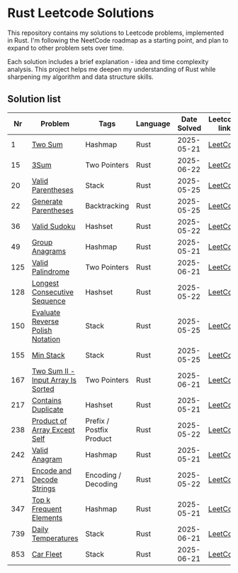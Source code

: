 # Rust Leetcode Solutions

This repository contains my solutions to Leetcode problems, implemented in Rust. I'm following the NeetCode roadmap as a starting point, and plan to expand to other problem sets over time.

Each solution includes a brief explanation - idea and time complexity analysis. This project helps me deepen my understanding of Rust while sharpening my algorithm and data structure skills.

## Solution list

| Nr  | Problem                                                                         | Tags                     | Language | Date Solved | Leetcode link                                                               | Done |
| --- | ------------------------------------------------------------------------------- | ------------------------ | -------- | ----------- | --------------------------------------------------------------------------- | ---- |
| 1   | [Two Sum](./001-two-sum.md)                                                     | Hashmap                  | Rust     | 2025-05-21  | [LeetCode](https://leetcode.com/problems/two-sum/)                          | ✅    |
| 15  | [3Sum](./015-3sum.md)                                                           | Two Pointers             | Rust     | 2025-06-22  | [LeetCode](https://leetcode.com/problems/3sum/)                             | ✅    |
| 20  | [Valid Parentheses](./020-valid-parentheses.md)                                 | Stack                    | Rust     | 2025-05-25  | [LeetCode](https://leetcode.com/problems/valid-parentheses/)                | ✅    |
| 22  | [Generate Parentheses](./022-generate-parentheses.md)                           | Backtracking             | Rust     | 2025-05-25  | [LeetCode](https://leetcode.com/problems/generate-parentheses/)             | ✅    |
| 36  | [Valid Sudoku](./036-valid-sudoku.md)                                           | Hashset                  | Rust     | 2025-05-22  | [LeetCode](https://leetcode.com/problems/valid-sudoku/)                     | ✅    |
| 49  | [Group Anagrams](./049-group-anagrams.md)                                       | Hashmap                  | Rust     | 2025-05-21  | [LeetCode](https://leetcode.com/problems/group-anagrams/)                   | ✅    |
| 125 | [Valid Palindrome](./125-valid-palindrome.md)                                   | Two Pointers             | Rust     | 2025-06-21  | [LeetCode](https://leetcode.com/problems/valid-palindrome/)                 | ✅    |
| 128 | [Longest Consecutive Sequence](./128-longest-consecutive-sequence.md)           | Hashset                  | Rust     | 2025-05-22  | [LeetCode](https://leetcode.com/problems/longest-consecutive-sequence/)     | ✅    |
| 150 | [Evaluate Reverse Polish Notation](./150-evaluate-reverse-polish-notation.md)   | Stack                    | Rust     | 2025-05-25  | [LeetCode](https://leetcode.com/problems/evaluate-reverse-polish-notation/) | ✅    |
| 155 | [Min Stack](./155-min-stack.md)                                                 | Stack                    | Rust     | 2025-05-25  | [LeetCode](https://leetcode.com/problems/min-stack/)                        | ✅    |
| 167 | [Two Sum II - Input Array Is Sorted](./167-two-sum-ii-input-array-is-sorted.md) | Two Pointers             | Rust     | 2025-06-21  | [LeetCode](https://leetcode.com/problems/two-sum-ii-input-array-is-sorted/) | ✅    |
| 217 | [Contains Duplicate](./217-contains-duplicate.md)                               | Hashset                  | Rust     | 2025-05-21  | [LeetCode](https://leetcode.com/problems/contains-duplicate/)               | ✅    |
| 238 | [Product of Array Except Self](./238-product-of-array-except-self.md)           | Prefix / Postfix Product | Rust     | 2025-05-22  | [LeetCode](https://leetcode.com/problems/product-of-array-except-self/)     | ✅    |
| 242 | [Valid Anagram](./242-valid-anagram.md)                                         | Hashmap                  | Rust     | 2025-05-21  | [LeetCode](https://leetcode.com/problems/valid-anagram/)                    | ✅    |
| 271 | [Encode and Decode Strings](./271-encode-and-decode-strings.md)                 | Encoding / Decoding      | Rust     | 2025-05-22  | [LeetCode](https://leetcode.com/problems/encode-and-decode-strings/)        | ✅    |
| 347 | [Top k Frequent Elements](./347-top-k-frequent-elements.md)                     | Hashmap                  | Rust     | 2025-05-21  | [LeetCode](https://leetcode.com/problems/top-k-frequent-elements/)          | ✅    |
| 739 | [Daily Temperatures](./739-daily-temperatures.md)                               | Stack                    | Rust     | 2025-06-21  | [LeetCode](https://leetcode.com/problems/daily-temperatures/)               | ✅    |
| 853 | [Car Fleet](./853-car-fleet.md)                                                 | Stack                    | Rust     | 2025-06-21  | [LeetCode](https://leetcode.com/problems/car-fleet/)                        | ✅    |